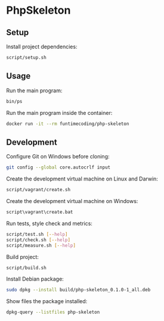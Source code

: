 # PhpSkeleton

## Setup

Install project dependencies:

```sh
script/setup.sh
```


## Usage

Run the main program:

```sh
bin/ps
```

Run the main program inside the container:

```sh
docker run -it --rm funtimecoding/php-skeleton
```


## Development

Configure Git on Windows before cloning:

```sh
git config --global core.autocrlf input
```

Create the development virtual machine on Linux and Darwin:

```sh
script/vagrant/create.sh
```

Create the development virtual machine on Windows:

```bat
script\vagrant\create.bat
```

Run tests, style check and metrics:

```sh
script/test.sh [--help]
script/check.sh [--help]
script/measure.sh [--help]
```

Build project:

```sh
script/build.sh
```

Install Debian package:

```sh
sudo dpkg --install build/php-skeleton_0.1.0-1_all.deb
```

Show files the package installed:

```sh
dpkg-query --listfiles php-skeleton
```

